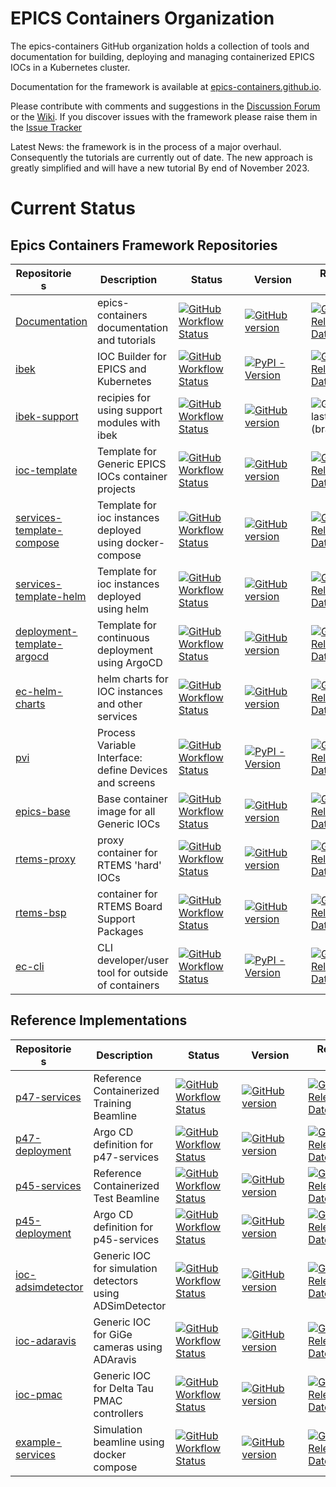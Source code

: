 # EPICS Containers Organization

The epics-containers GitHub organization holds a collection of tools and documentation
for building, deploying and managing containerized EPICS IOCs in a Kubernetes cluster.

Documentation for the framework is available at
[epics-containers.github.io](https://epics-containers.github.io/).

Please contribute with comments and suggestions in the
[Discussion Forum](https://github.com/epics-containers/epics-containers.github.io/discussions)
or the [Wiki](https://github.com/epics-containers/epics-containers.github.io/wiki).
If you discover issues with the framework please raise them in the
[Issue Tracker](https://github.com/epics-containers/epics-containers.github.io/issues)


Latest News: the framework is in the process of a major overhaul. Consequently
the tutorials are currently out of date. The new approach is greatly simplified
and will have a new tutorial By end of November 2023.

# Current Status

## Epics Containers Framework Repositories

|<div style="width:90px">Repositories</div>|<div style="width:100px">Description</div>|<div style="width:90px">Status</div>|<div style="width:90px">Version</div>|<div style="width:90px">Release Date</div>|
|------------------------------------------|------------------------------------------|------------------------------------|-------------------------------------|------------------------------------------|
|[Documentation](https://github.com/epics-containers/epics-containers.github.io)|epics-containers documentation and tutorials|[![GitHub Workflow Status](https://img.shields.io/github/actions/workflow/status/epics-containers/epics-containers.github.io/ci.yml)](https://github.com/epics-containers/epics-containers.github.io/actions)|[![GitHub version](https://img.shields.io/github/release/epics-containers/epics-containers.github.io/all?include_prereleases;label=tag)](https://github.com/epics-containers/epics-containers.github.io/releases)|[![GitHub Release Date](https://img.shields.io/github/release-date/epics-containers/epics-containers.github.io?label=release)](https://github.com/epics-containers/epics-containers.github.io/releases)|
|[ibek](https://github.com/epics-containers/ibek)|IOC Builder for EPICS and Kubernetes|[![GitHub Workflow Status](https://img.shields.io/github/actions/workflow/status/epics-containers/ibek/code.yml)](https://github.com/epics-containers/ibek/actions)|[![PyPI - Version](https://img.shields.io/pypi/v/ibek?label=pypiver)](https://pypi.org/project/ibek)|[![GitHub Release Date](https://img.shields.io/github/release-date/epics-containers/ibek?label=release)](https://github.com/epics-containers/ibek/releases)|
|[ibek-support](https://github.com/epics-containers/ibek-support)|recipies for using support modules with ibek|[![GitHub Workflow Status](https://img.shields.io/github/actions/workflow/status/epics-containers/ibek-support/build.yml)](https://github.com/epics-containers/ibek-support/actions)|[![GitHub version](https://img.shields.io/github/release/epics-containers/ibek-support/all?include_prereleases;label=tag)](https://github.com/epics-containers/ibek-support/releases)|![GitHub last commit (branch)](https://img.shields.io/github/last-commit/epics-containers/ibek-support/main?label=main)|
|[ioc-template](https://github.com/epics-containers/ioc-template)|Template for Generic EPICS IOCs container projects|[![GitHub Workflow Status](https://img.shields.io/github/actions/workflow/status/epics-containers/ioc-template/ci.yml)](https://github.com/epics-containers/ioc-template/actions)|[![GitHub version](https://img.shields.io/github/release/epics-containers/ioc-template/all?include_prereleases;label=tag)](https://github.com/epics-containers/ioc-template/releases)|[![GitHub Release Date](https://img.shields.io/github/release-date/epics-containers/ioc-template?label=release)](https://github.com/epics-containers/ioc-template/releases)|
|[services-template-compose](https://github.com/epics-containers/services-template-compose)|Template for ioc instances deployed using docker-compose|[![GitHub Workflow Status](https://img.shields.io/github/actions/workflow/status/epics-containers/services-template-compose/ci.yml)](https://github.com/epics-containers/services-template-compose/actions)|[![GitHub version](https://img.shields.io/github/release/epics-containers/services-template-compose/all?include_prereleases;label=tag)](https://github.com/epics-containers/services-template-compose/releases)|[![GitHub Release Date](https://img.shields.io/github/release-date/epics-containers/services-template-compose?label=release)](https://github.com/epics-containers/services-template-compose/releases)|
|[services-template-helm](https://github.com/epics-containers/services-template-helm)|Template for ioc instances deployed using helm|[![GitHub Workflow Status](https://img.shields.io/github/actions/workflow/status/epics-containers/services-template-helm/ci.yml)](https://github.com/epics-containers/services-template-helm/actions)|[![GitHub version](https://img.shields.io/github/release/epics-containers/services-template-helm/all?include_prereleases;label=tag)](https://github.com/epics-containers/services-template-helm/releases)|[![GitHub Release Date](https://img.shields.io/github/release-date/epics-containers/services-template-helm?label=release)](https://github.com/epics-containers/services-template-helm/releases)|
|[deployment-template-argocd](https://github.com/epics-containers/ec-services-template)|Template for continuous deployment using ArgoCD|[![GitHub Workflow Status](https://img.shields.io/github/actions/workflow/status/epics-containers/ec-services-template/ci.yml)](https://github.com/epics-containers/ec-services-template/actions)|[![GitHub version](https://img.shields.io/github/release/epics-containers/ec-services-template/all?include_prereleases;label=tag)](https://github.com/epics-containers/ec-services-template/releases)|[![GitHub Release Date](https://img.shields.io/github/release-date/epics-containers/ec-services-template?label=release)](https://github.com/epics-containers/ec-services-template/releases)|
|[ec-helm-charts](https://github.com/epics-containers/ec-helm-charts)|helm charts for IOC instances and other services|[![GitHub Workflow Status](https://img.shields.io/github/actions/workflow/status/epics-containers/ec-helm-charts/helm_deploy.yml)](https://github.com/epics-containers/ec-helm-charts/actions)|[![GitHub version](https://img.shields.io/github/release/epics-containers/ec-helm-charts/all?include_prereleases;label=tag)](https://github.com/epics-containers/ec-helm-charts/releases)|[![GitHub Release Date](https://img.shields.io/github/release-date/epics-containers/ec-helm-charts?label=release)](https://github.com/epics-containers/ec-helm-charts/releases)|
|[pvi](https://github.com/epics-containers/pvi)|Process Variable Interface: define Devices and screens|[![GitHub Workflow Status](https://img.shields.io/github/actions/workflow/status/epics-containers/pvi/ci.yml)](https://github.com/epics-containers/pvi/actions)|[![PyPI - Version](https://img.shields.io/pypi/v/pvi?label=pypiver)](https://pypi.org/project/pvi)|[![GitHub Release Date](https://img.shields.io/github/release-date/epics-containers/pvi?label=release)](https://github.com/epics-containers/pvi/releases)|
|[epics-base](https://github.com/epics-containers/epics-base)|Base container image for all Generic IOCs|[![GitHub Workflow Status](https://img.shields.io/github/actions/workflow/status/epics-containers/epics-base/build.yml)](https://github.com/epics-containers/epics-base/actions)|[![GitHub version](https://img.shields.io/github/release/epics-containers/epics-base/all?include_prereleases;label=tag)](https://github.com/epics-containers/epics-base/releases)|[![GitHub Release Date](https://img.shields.io/github/release-date/epics-containers/epics-base?label=release)](https://github.com/epics-containers/epics-base/releases)|
|[rtems-proxy](https://github.com/epics-containers/rtems-proxy)|proxy container for RTEMS 'hard' IOCs|[![GitHub Workflow Status](https://img.shields.io/github/actions/workflow/status/epics-containers/rtems-proxy/ci.yml)](https://github.com/epics-containers/rtems-proxy/actions)|[![GitHub version](https://img.shields.io/github/release/epics-containers/rtems-proxy/all?include_prereleases;label=tag)](https://github.com/epics-containers/rtems-proxy/releases)|[![GitHub Release Date](https://img.shields.io/github/release-date/epics-containers/rtems-proxy?label=release)](https://github.com/epics-containers/rtems-proxy/releases)|
|[rtems-bsp](https://github.com/epics-containers/rtems-bsp)|container for RTEMS Board Support Packages|[![GitHub Workflow Status](https://img.shields.io/github/actions/workflow/status/epics-containers/rtems-bsp/build.yml)](https://github.com/epics-containers/rtems-bsp/actions)|[![GitHub version](https://img.shields.io/github/release/epics-containers/rtems-bsp/all?include_prereleases;label=tag)](https://github.com/epics-containers/rtems-bsp/releases)|[![GitHub Release Date](https://img.shields.io/github/release-date/epics-containers/rtems-bsp?label=release)](https://github.com/epics-containers/rtems-bsp/releases)|
|[ec-cli](https://github.com/epics-containers/edge-containers-cli)|CLI developer/user tool for outside of containers|[![GitHub Workflow Status](https://img.shields.io/github/actions/workflow/status/epics-containers/edge-containers-cli/ci.yml)](https://github.com/epics-containers/edge-containers-cli/actions)|[![PyPI - Version](https://img.shields.io/pypi/v/edge-containers-cli?label=pypiver)](https://pypi.org/project/edge-containers-cli)|[![GitHub Release Date](https://img.shields.io/github/release-date/epics-containers/edge-containers-cli?label=release)](https://github.com/epics-containers/edge-containers-cli/releases)|

## Reference Implementations

|<div style="width:90px">Repositories</div>|<div style="width:100px">Description</div>|<div style="width:90px">Status</div>|<div style="width:90px">Version</div>|<div style="width:90px">Release Date</div>|
|------------------------------------------|------------------------------------------|------------------------------------|-------------------------------------|------------------------------------------|
|[p47-services](https://github.com/epics-containers/p47-services)|Reference Containerized Training Beamline|[![GitHub Workflow Status](https://img.shields.io/github/actions/workflow/status/epics-containers/p47-services/verify.yml)](https://github.com/epics-containers/p47-services/actions)|[![GitHub version](https://img.shields.io/github/release/epics-containers/p47-services/all?include_prereleases;label=tag)](https://github.com/epics-containers/p47-services/releases)|[![GitHub Release Date](https://img.shields.io/github/release-date/epics-containers/p47-services?label=release)](https://github.com/epics-containers/p47-services/releases)|
|[p47-deployment](https://github.com/epics-containers/p47-deployment)|Argo CD definition for p47-services|[![GitHub Workflow Status](https://img.shields.io/github/actions/workflow/status/epics-containers/p47-deployment/verify.yml)](https://github.com/epics-containers/p47-deployment/actions)|[![GitHub version](https://img.shields.io/github/release/epics-containers/p47-deployment/all?include_prereleases;label=tag)](https://github.com/epics-containers/p47-deployment/releases)|[![GitHub Release Date](https://img.shields.io/github/release-date/epics-containers/p47-deployment?label=release)](https://github.com/epics-containers/p47-deployment/releases)|
|[p45-services](https://github.com/epics-containers/p45-services)|Reference Containerized Test Beamline|[![GitHub Workflow Status](https://img.shields.io/github/actions/workflow/status/epics-containers/p45-services/verify.yml)](https://github.com/epics-containers/p45-services/actions)|[![GitHub version](https://img.shields.io/github/release/epics-containers/p45-services/all?include_prereleases;label=tag)](https://github.com/epics-containers/p45-services/releases)|[![GitHub Release Date](https://img.shields.io/github/release-date/epics-containers/p45-services?label=release)](https://github.com/epics-containers/p45-services/releases)|
|[p45-deployment](https://github.com/epics-containers/p45-deployment)|Argo CD definition for p45-services|[![GitHub Workflow Status](https://img.shields.io/github/actions/workflow/status/epics-containers/p45-deployment/verify.yml)](https://github.com/epics-containers/p45-deployment/actions)|[![GitHub version](https://img.shields.io/github/release/epics-containers/p45-deployment/all?include_prereleases;label=tag)](https://github.com/epics-containers/p45-deployment/releases)|[![GitHub Release Date](https://img.shields.io/github/release-date/epics-containers/p45-deployment?label=release)](https://github.com/epics-containers/p45-deployment/releases)|
|[ioc-adsimdetector](https://github.com/epics-containers/ioc-adsimdetector)|Generic IOC for simulation detectors using ADSimDetector|[![GitHub Workflow Status](https://img.shields.io/github/actions/workflow/status/epics-containers/ioc-adsimdetector/build.yml)](https://github.com/epics-containers/ioc-adsimdetector/actions)|[![GitHub version](https://img.shields.io/github/release/epics-containers/ioc-adsimdetector/all?include_prereleases;label=tag)](https://github.com/epics-containers/ioc-adsimdetector/releases)|[![GitHub Release Date](https://img.shields.io/github/release-date/epics-containers/ioc-adsimdetector?label=release)](https://github.com/epics-containers/ioc-adsimdetector/releases)|
|[ioc-adaravis](https://github.com/epics-containers/ioc-adaravis)|Generic IOC for GiGe cameras using ADAravis|[![GitHub Workflow Status](https://img.shields.io/github/actions/workflow/status/epics-containers/ioc-adaravis/build.yml)](https://github.com/epics-containers/ioc-adaravis/actions)|[![GitHub version](https://img.shields.io/github/release/epics-containers/ioc-adaravis/all?include_prereleases;label=tag)](https://github.com/epics-containers/ioc-adaravis/releases)|[![GitHub Release Date](https://img.shields.io/github/release-date/epics-containers/ioc-adaravis?label=release)](https://github.com/epics-containers/ioc-adaravis/releases)|
|[ioc-pmac](https://github.com/epics-containers/ioc-pmac)|Generic IOC for Delta Tau PMAC controllers|[![GitHub Workflow Status](https://img.shields.io/github/actions/workflow/status/epics-containers/ioc-pmac/build.yml)](https://github.com/epics-containers/ioc-pmac/actions)|[![GitHub version](https://img.shields.io/github/release/epics-containers/ioc-pmac/all?include_prereleases;label=tag)](https://github.com/epics-containers/ioc-pmac/releases)|[![GitHub Release Date](https://img.shields.io/github/release-date/epics-containers/ioc-pmac?label=release)](https://github.com/epics-containers/ioc-pmac/releases)|
|[example-services](https://github.com/epics-containers/example-services)|Simulation beamline using docker compose|[![GitHub Workflow Status](https://img.shields.io/github/actions/workflow/status/epics-containers/example-services/verify.yml)](https://github.com/epics-containers/example-services/actions)|[![GitHub version](https://img.shields.io/github/release/epics-containers/example-services/all?include_prereleases;label=tag)](https://github.com/epics-containers/example-services/releases)|[![GitHub Release Date](https://img.shields.io/github/release-date/epics-containers/example-services?label=release)](https://github.com/epics-containers/example-services/releases)|

